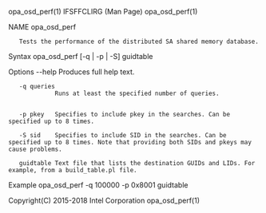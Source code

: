 
opa_osd_perf(1)                                                                             IFSFFCLIRG (Man Page)                                                                             opa_osd_perf(1)



NAME
       opa_osd_perf



       Tests the performance of the distributed SA shared memory database.

Syntax
       opa_osd_perf [-q | -p | -S] guidtable

Options
       --help    Produces full help text.


       -q queries
                 Runs at least the specified number of queries.


       -p pkey   Specifies to include pkey in the searches. Can be specified up to 8 times.

       -S sid    Specifies to include SID in the searches. Can be specified up to 8 times. Note that providing both SIDs and pkeys may cause problems.

       guidtable Text file that lists the destination GUIDs and LIDs. For example, from a build_table.pl file.


Example
       opa_osd_perf -q 100000 -p 0x8001 guidtable



Copyright(C) 2015-2018                                                                        Intel Corporation                                                                               opa_osd_perf(1)

